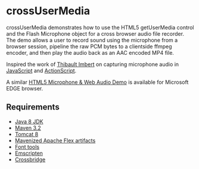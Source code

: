 # crossUserMedia #

crossUserMedia demonstrates how to use the HTML5 getUserMedia control and the Flash Microphone object for a cross browser audio file recorder.
The demo allows a user to record sound using the microphone from a browser session, pipeline the raw PCM bytes to a clientside ffmpeg encoder, and then play the audio back as an AAC encoded MP4 file.

Inspired the work of [Thibault Imbert](http://www.adobe.com/devnet/author_bios/thibault_imbert.html) on capturing microphone audio in [JavaScript](http://typedarray.org/from-microphone-to-wav-to-server/) and [ActionScript](http://www.bytearray.org/?p=1858).

A similar [HTML5 Microphone & Web Audio Demo](https://dev.modern.ie/testdrive/demos/microphone/) is available for Microsoft EDGE browser.

## Requirements ##
* [Java 8 JDK](http://www.oracle.com/technetwork/java/javase/downloads/index.html)
* [Maven 3.2](https://maven.apache.org/download.cgi)
* [Tomcat 8](https://tomcat.apache.org)
* [Mavenized Apache Flex artifacts](microphone/README.md)
* [Font tools](frontend/README.md)
* [Emscripten](encoder/js/README.md)
* [Crossbridge](encoder/as3/README.md)
